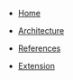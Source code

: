 -  [Home](/)

- [Architecture](architecture.md)

- [References](references.md)

- [Extension](extension.md)

